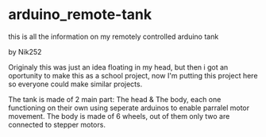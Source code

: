 # arduino_remote-tank
this is all the information on my remotely controlled arduino tank

by Nik252

Originaly this was just an idea floating in my head, but then i got an oportunity to make this as a school project, now I'm putting this project here so everyone could make similar projects.

The tank is made of 2 main part: The head & The body, each one functioning on their own using seperate arduinos to enable parralel motor movement.
The body is made of 6 wheels, out of them only two are connected to stepper motors. 
